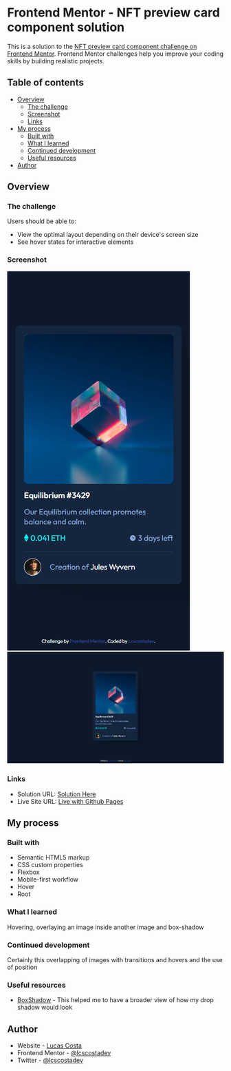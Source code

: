 # Frontend Mentor - NFT preview card component solution

This is a solution to the [NFT preview card component challenge on Frontend Mentor](https://www.frontendmentor.io/challenges/nft-preview-card-component-SbdUL_w0U). Frontend Mentor challenges help you improve your coding skills by building realistic projects. 

## Table of contents

- [Overview](#overview)
  - [The challenge](#the-challenge)
  - [Screenshot](#screenshot)
  - [Links](#links)
- [My process](#my-process)
  - [Built with](#built-with)
  - [What I learned](#what-i-learned)
  - [Continued development](#continued-development)
  - [Useful resources](#useful-resources)
- [Author](#author)


## Overview

### The challenge

Users should be able to:

- View the optimal layout depending on their device's screen size
- See hover states for interactive elements

### Screenshot

![](./screenshots/mobile-screenshot.png)
![](./screenshots/desktop-screenshot.png)


### Links

- Solution URL: [Solution Here](https://www.frontendmentor.io/solutions/nft-preview-card-component-A5ArHr74-M)
- Live Site URL: [Live with Github Pages](https://lcscostadev.github.io/frontendmentor-challenges/Newbie/NFT%20preview%20card%20component)

## My process

### Built with

- Semantic HTML5 markup
- CSS custom properties
- Flexbox
- Mobile-first workflow
- Hover
- Root

### What I learned

Hovering, overlaying an image inside another image and box-shadow


### Continued development

Certainly this overlapping of images with transitions and hovers and the use of position

### Useful resources

- [BoxShadow](https://shadows.brumm.af) - This helped me to have a broader view of how my drop shadow would look


## Author

- Website - [Lucas Costa](https://lcscostadev.github.io/lucas-costa-portfolio/)
- Frontend Mentor - [@lcscostadev](https://www.frontendmentor.io/profile/lcscostadev)
- Twitter - [@lcscostadev](https://www.twitter.com/lcscostadev)
